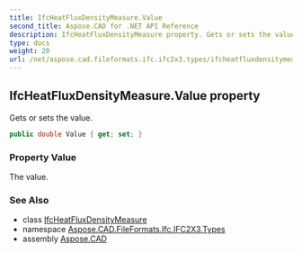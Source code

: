 ```yaml
---
title: IfcHeatFluxDensityMeasure.Value
second_title: Aspose.CAD for .NET API Reference
description: IfcHeatFluxDensityMeasure property. Gets or sets the value
type: docs
weight: 20
url: /net/aspose.cad.fileformats.ifc.ifc2x3.types/ifcheatfluxdensitymeasure/value/
---
```

## IfcHeatFluxDensityMeasure.Value property

Gets or sets the value.

```csharp
public double Value { get; set; }
```

### Property Value

The value.

### See Also

* class [IfcHeatFluxDensityMeasure](../)
* namespace [Aspose.CAD.FileFormats.Ifc.IFC2X3.Types](../../ifcheatfluxdensitymeasure/)
* assembly [Aspose.CAD](../../../)


